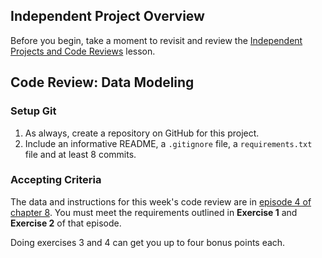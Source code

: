 ## Independent Project Overview
Before you begin, take a moment to revisit and review the [Independent Projects and Code Reviews](https://www.learnhowtoprogram.com/introduction-to-programming/getting-started-at-epicodus/independent-projects-and-code-reviews) lesson.

## Code Review: Data Modeling

### Setup Git
1. As always, create a repository on GitHub for this project. 
1. Include an informative README, a `.gitignore` file, a `requirements.txt` file and at least 8 commits.

### Accepting Criteria
The data and instructions for this week's code review are in [episode 4 of chapter 8](https://github.com/datastackacademy/data-engineering-bootcamp/tree/main/deb/ch08_modeling/ep4). You must meet the requirements outlined in **Exercise 1** and **Exercise 2** of that episode.

Doing exercises 3 and 4 can get you up to four bonus points each.
